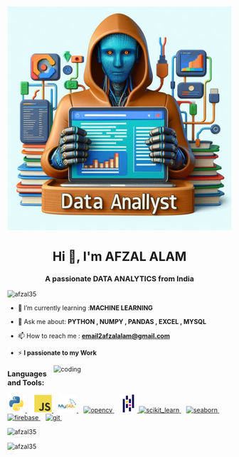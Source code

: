 ![logo](https://github.com/Afzal-Alam/Afzal-Alam/blob/master/dataanlyst.jpeg?raw=true)
<h1 align="center">Hi 👋, I'm AFZAL ALAM</h1>
<h3 align="center">A passionate DATA ANALYTICS from India</h3>

<p align="left"> <img src="https://komarev.com/ghpvc/?username=afzal35&label=Profile%20views&color=0e75b6&style=flat" alt="afzal35" /> </p>

- 🌱 I’m currently learning :<b>MACHINE LEARNING </b> <br>

- 💬 Ask me about: <b>PYTHON , NUMPY , PANDAS , EXCEL , MYSQL</b><br>

- 📫 How to reach me : <b>email2afzalalam@gmail.com</b><br>

- ⚡  <b>I passionate to my Work</b> <br>

<img align ="right" alt ="coding" width="400" src ="https://cdn.dribbble.com/users/1708816/screenshots/15637256/media/f9826f0af8a49462f048262a8502035b.gif">



<h3 align="left">Languages and Tools:</h3>
<p align="left"></a> 
<a href="https://www.python.org" target="_blank" rel="noreferrer"> <img src="https://raw.githubusercontent.com/devicons/devicon/master/icons/python/python-original.svg" alt="python" width="40" height="40"/> </a> &nbsp &nbsp
 <a href="https://developer.mozilla.org/en-US/docs/Web/JavaScript" target="_blank" rel="noreferrer"> <img src="https://raw.githubusercontent.com/devicons/devicon/master/icons/javascript/javascript-original.svg" alt="javascript" width="40" height="40"/> </a> &nbsp&nbsp
<a href="https://www.mysql.com/" target="_blank" rel="noreferrer"> <img src="https://raw.githubusercontent.com/devicons/devicon/master/icons/mysql/mysql-original-wordmark.svg" alt="mysql" width="40" height="40"/> </a> &nbsp&nbsp
<a href="https://opencv.org/" target="_blank" rel="noreferrer"> <img src="https://www.vectorlogo.zone/logos/opencv/opencv-icon.svg" alt="opencv" width="40" height="40"/> </a> &nbsp&nbsp
<a href="https://pandas.pydata.org/" target="_blank" rel="noreferrer"> <img src="https://raw.githubusercontent.com/devicons/devicon/2ae2a900d2f041da66e950e4d48052658d850630/icons/pandas/pandas-original.svg" alt="pandas" width="40" height="40"/> 
  <a href="https://scikit-learn.org/" target="_blank" rel="noreferrer"> <img src="https://upload.wikimedia.org/wikipedia/commons/0/05/Scikit_learn_logo_small.svg" alt="scikit_learn" width="40" height="40"/> </a>&nbsp&nbsp
 <a href="https://seaborn.pydata.org/" target="_blank" rel="noreferrer"> <img src="https://seaborn.pydata.org/_images/logo-mark-lightbg.svg" alt="seaborn" width="40" height="40"/> </a> &nbsp&nbsp
 <a href="https://firebase.google.com/" target="_blank" rel="noreferrer"> <img src="https://www.vectorlogo.zone/logos/firebase/firebase-icon.svg" alt="firebase" width="40" height="40"/> </a>&nbsp&nbsp 
<a href="https://git-scm.com/" target="_blank" rel="noreferrer"> <img src="https://www.vectorlogo.zone/logos/git-scm/git-scm-icon.svg" alt="git" width="40" height="40"/> </a>&nbsp&nbsp
</p>

<p><img align="center" src="https://github-readme-stats.vercel.app/api/top-langs?username=afzal35&show_icons=true&locale=en&layout=compact" alt="afzal35" /></p>

<p><img align="center" src="https://github-readme-streak-stats.herokuapp.com/?user=afzal35&" alt="afzal35" /></p>
